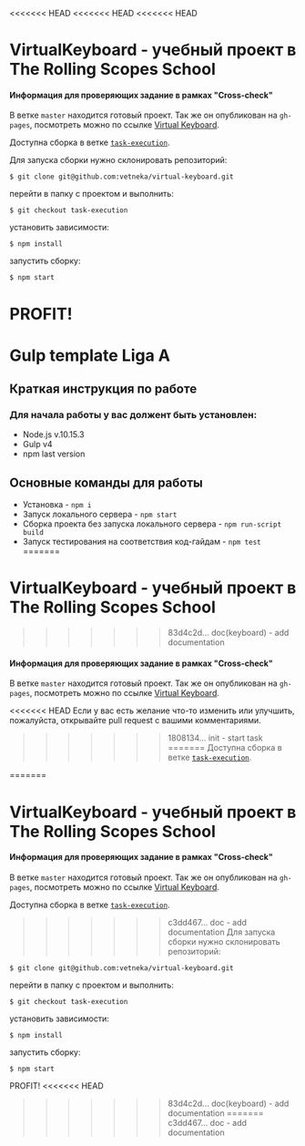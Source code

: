 <<<<<<< HEAD
<<<<<<< HEAD
<<<<<<< HEAD
# VirtualKeyboard - учебный проект в The Rolling Scopes School

#### Информация для проверяющих задание в рамках "Cross-check"
В ветке `master` находится готовый проект. Так же он опубликован на `gh-pages`, посмотреть можно по ссылке [Virtual Keyboard](https://vetneka.github.io/virtual-keyboard/).

Доступна сборка в ветке [`task-execution`](https://github.com/vetneka/virtual-keyboard/tree/task-execution). 

Для запуска сборки нужно склонировать репозиторий:
```
$ git clone git@github.com:vetneka/virtual-keyboard.git
```
перейти в папку с проектом и выполнить:
```
$ git checkout task-execution
```
установить зависимости:
```
$ npm install
```
запустить сборку:
```
$ npm start
```
PROFIT!
=======
# Gulp template Liga A
## Краткая инструкция по работе
### Для начала работы у вас должент быть установлен:
* Node.js v.10.15.3
* Gulp v4
* npm last version
## Основные команды для работы
* Установка - `npm i`
* Запуск локального сервера - `npm start`
* Сборка проекта без запуска локального сервера - `npm run-script build`
* Запуск тестирования на соответствия код-гайдам - `npm test`
=======
# VirtualKeyboard - учебный проект в The Rolling Scopes School
>>>>>>> 83d4c2d... doc(keyboard) - add documentation

#### Информация для проверяющих задание в рамках "Cross-check"
В ветке `master` находится готовый проект. Так же он опубликован на `gh-pages`, посмотреть можно по ссылке [Virtual Keyboard](https://vetneka.github.io/virtual-keyboard/).

<<<<<<< HEAD
Если у вас есть желание что-то изменить или улучшить, пожалуйста, открывайте pull request с вашими комментариями.
>>>>>>> 1808134... init - start task
=======
Доступна сборка в ветке [`task-execution`](https://github.com/vetneka/virtual-keyboard/tree/task-execution). 

=======
# VirtualKeyboard - учебный проект в The Rolling Scopes School

#### Информация для проверяющих задание в рамках "Cross-check"
В ветке `master` находится готовый проект. Так же он опубликован на `gh-pages`, посмотреть можно по ссылке [Virtual Keyboard](https://vetneka.github.io/virtual-keyboard/).

Доступна сборка в ветке [`task-execution`](https://github.com/vetneka/virtual-keyboard/tree/task-execution). 

>>>>>>> c3dd467... doc - add documentation
Для запуска сборки нужно склонировать репозиторий:
```
$ git clone git@github.com:vetneka/virtual-keyboard.git
```
перейти в папку с проектом и выполнить:
```
$ git checkout task-execution
```
установить зависимости:
```
$ npm install
```
запустить сборку:
```
$ npm start
```
PROFIT!
<<<<<<< HEAD
>>>>>>> 83d4c2d... doc(keyboard) - add documentation
=======
>>>>>>> c3dd467... doc - add documentation
